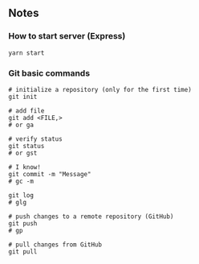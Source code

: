 ## Notes


### How to start server (Express)

```shell
yarn start
```

### Git basic commands

```shell
# initialize a repository (only for the first time)
git init

# add file
git add <FILE,>
# or ga

# verify status
git status
# or gst

# I know!
git commit -m "Message"
# gc -m

git log
# glg

# push changes to a remote repository (GitHub)
git push
# gp

# pull changes from GitHub
git pull
```